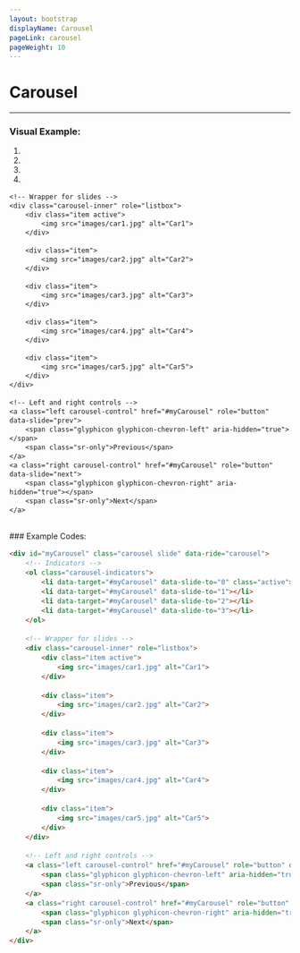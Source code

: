 ```yaml
---
layout: bootstrap
displayName: Carousel
pageLink: carousel
pageWeight: 10
---
```



# Carousel
---

### Visual Example:

<div id="myCarousel" class="carousel slide" data-ride="carousel">
    <!-- Indicators -->
    <ol class="carousel-indicators">
        <li data-target="#myCarousel" data-slide-to="0" class="active"></li>
        <li data-target="#myCarousel" data-slide-to="1"></li>
        <li data-target="#myCarousel" data-slide-to="2"></li>
        <li data-target="#myCarousel" data-slide-to="3"></li>
    </ol>

    <!-- Wrapper for slides -->
    <div class="carousel-inner" role="listbox">
        <div class="item active">
            <img src="images/car1.jpg" alt="Car1">
        </div>

        <div class="item">
            <img src="images/car2.jpg" alt="Car2">
        </div>

        <div class="item">
            <img src="images/car3.jpg" alt="Car3">
        </div>

        <div class="item">
            <img src="images/car4.jpg" alt="Car4">
        </div>

        <div class="item">
            <img src="images/car5.jpg" alt="Car5">
        </div>
    </div>

    <!-- Left and right controls -->
    <a class="left carousel-control" href="#myCarousel" role="button" data-slide="prev">
        <span class="glyphicon glyphicon-chevron-left" aria-hidden="true"></span>
        <span class="sr-only">Previous</span>
    </a>
    <a class="right carousel-control" href="#myCarousel" role="button" data-slide="next">
        <span class="glyphicon glyphicon-chevron-right" aria-hidden="true"></span>
        <span class="sr-only">Next</span>
    </a>
</div>




<br> 
### Example Codes:

```html
<div id="myCarousel" class="carousel slide" data-ride="carousel">
    <!-- Indicators -->
    <ol class="carousel-indicators">
        <li data-target="#myCarousel" data-slide-to="0" class="active"></li>
        <li data-target="#myCarousel" data-slide-to="1"></li>
        <li data-target="#myCarousel" data-slide-to="2"></li>
        <li data-target="#myCarousel" data-slide-to="3"></li>
    </ol>

    <!-- Wrapper for slides -->
    <div class="carousel-inner" role="listbox">
        <div class="item active">
            <img src="images/car1.jpg" alt="Car1">
        </div>

        <div class="item">
            <img src="images/car2.jpg" alt="Car2">
        </div>

        <div class="item">
            <img src="images/car3.jpg" alt="Car3">
        </div>

        <div class="item">
            <img src="images/car4.jpg" alt="Car4">
        </div>

        <div class="item">
            <img src="images/car5.jpg" alt="Car5">
        </div>
    </div>

    <!-- Left and right controls -->
    <a class="left carousel-control" href="#myCarousel" role="button" data-slide="prev">
        <span class="glyphicon glyphicon-chevron-left" aria-hidden="true"></span>
        <span class="sr-only">Previous</span>
    </a>
    <a class="right carousel-control" href="#myCarousel" role="button" data-slide="next">
        <span class="glyphicon glyphicon-chevron-right" aria-hidden="true"></span>
        <span class="sr-only">Next</span>
    </a>
</div>
```